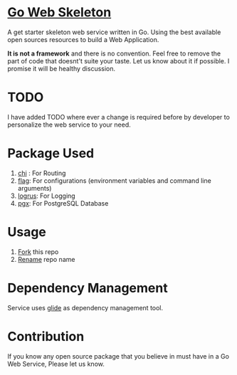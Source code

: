 
# [Go Web Skeleton](https://github.com/maknahar/go-web-skeleton)
A get starter skeleton web service written in Go.
Using the best available open sources resources to build a Web Application.

**It is not a framework** and there is no convention. Feel free to remove the part of code that doesnt't suite your taste. Let us know about it if possible. I promise it will be healthy discussion.

# TODO
I have added TODO where ever a change is required before by developer to personalize the web service to your need. 

# Package Used
1. [chi](https://github.com/go-chi/chi) : For Routing
2. [flag](https://github.com/namsral/flag): For configurations (environment variables and command line arguments)
3. [logrus](https://github.com/sirupsen/logrus): For Logging 
4. [pgx](https://github.com/jackc/pgx): For PostgreSQL Database

# Usage
1. [Fork](https://help.github.com/articles/fork-a-repo/) this repo
2. [Rename](https://help.github.com/articles/renaming-a-repository/) repo name
# Dependency Management
Service uses [glide](https://github.com/Masterminds/glide) as dependency management tool.

# Contribution
If you know any open source package that you believe in must have in a Go Web Service, Please let us know.

